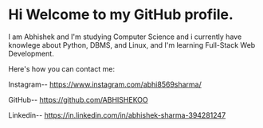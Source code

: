 # Hi Welcome to my GitHub profile.

I am Abhishek and I'm studying Computer Science and i currently have knowlege about Python, DBMS, and Linux, and I'm learning Full-Stack Web Development.

Here's how you can contact me:

Instagram--  https://www.instagram.com/abhi8569sharma/
 
GitHub--  https://github.com/ABHISHEKOO

Linkedin--   https://in.linkedin.com/in/abhishek-sharma-394281247
